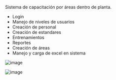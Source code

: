 Sistema de capacitación por áreas dentro de planta. 
- Login
- Manejo de niveles de usuarios
- Creación de personal
- Creación de estandares
- Entrenamientos
- Reportes
- Creación de áreas
- Manejo y carga de excel en sistema

![image](https://github.com/FelipeSmartEyes/SistemaEstandaresAquaChile/assets/117740098/cacd50a1-9650-4ed4-af86-d3d5173b3518)

![image](https://github.com/FelipeSmartEyes/SistemaEstandaresAquaChile/assets/117740098/ee6c79d8-e445-4b18-8ebf-866d0254c397)
